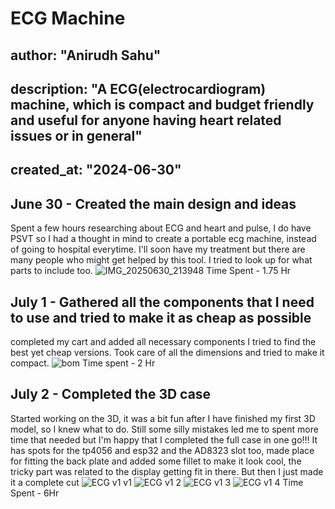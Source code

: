 # ECG Machine
## author: "Anirudh Sahu"
## description: "A ECG(electrocardiogram) machine, which is compact and budget friendly and useful for anyone having heart related issues or in general"
## created_at: "2024-06-30"

## June 30 - Created the main design and ideas
Spent a few hours researching about ECG and heart and pulse, I do have PSVT so I had a thought in mind to create a portable ecg machine, instead of going to hospital everytime. I'll soon have my treatment but there are many people who might get helped by this tool.
I tried to look up for what parts to include too.
![IMG_20250630_213948](https://github.com/user-attachments/assets/79ec5a3b-551c-4c08-a183-1efbdaebe828)
Time Spent - 1.75 Hr

## July 1 - Gathered all the components that I need to use and tried to make it as cheap as possible
completed my cart and added all necessary components I tried to find the best yet cheap versions. Took care of all the dimensions and tried to make it compact.
![bom](https://github.com/user-attachments/assets/63ca1864-888c-49e2-8bef-fd024b7e273c)
Time spent - 2 Hr

## July 2 - Completed the 3D case
Started working on the 3D, it was a bit fun after I have finished my first 3D model, so I knew what to do. Still some silly mistakes led me to spent more time that needed but I'm happy that I completed the full case in one go!!! It has spots for the tp4056 and esp32 and the AD8323 slot too, made place for fitting the back plate and added some fillet to make it look cool, the tricky part was related to the display getting fit in there. But then I just made it a complete cut
![ECG v1 v1](https://github.com/user-attachments/assets/2b9c1fd1-3b54-4d90-a397-c8ee9a52d67e)
![ECG v1 2](https://github.com/user-attachments/assets/09296e01-2097-4f04-9179-47f97115ad03)
![ECG v1 3](https://github.com/user-attachments/assets/331c9dec-1065-4389-ae78-e4f0ffca8854)
![ECG v1 4](https://github.com/user-attachments/assets/8712923e-8836-47e4-9743-e6e96809404d)
Time Spent - 6Hr
